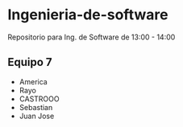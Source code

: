 # Ingenieria-de-software

Repositorio para Ing. de Software de 13:00 - 14:00

## Equipo 7
- America
- Rayo
- CASTROOO
- Sebastian
- Juan Jose
